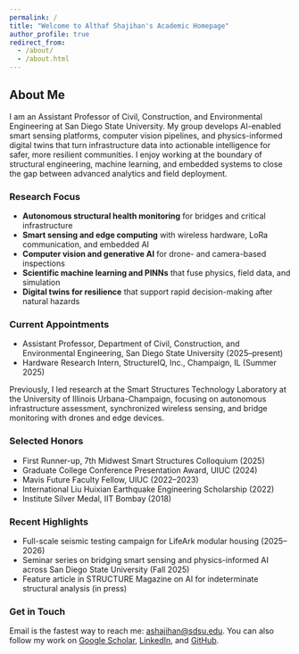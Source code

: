 ```yaml
---
permalink: /
title: "Welcome to Althaf Shajihan's Academic Homepage"
author_profile: true
redirect_from: 
  - /about/
  - /about.html
---
```


## About Me

I am an Assistant Professor of Civil, Construction, and Environmental Engineering at San Diego State University. My group develops AI-enabled smart sensing platforms, computer vision pipelines, and physics-informed digital twins that turn infrastructure data into actionable intelligence for safer, more resilient communities. I enjoy working at the boundary of structural engineering, machine learning, and embedded systems to close the gap between advanced analytics and field deployment.

### Research Focus

- **Autonomous structural health monitoring** for bridges and critical infrastructure
- **Smart sensing and edge computing** with wireless hardware, LoRa communication, and embedded AI
- **Computer vision and generative AI** for drone- and camera-based inspections
- **Scientific machine learning and PINNs** that fuse physics, field data, and simulation
- **Digital twins for resilience** that support rapid decision-making after natural hazards

### Current Appointments

- Assistant Professor, Department of Civil, Construction, and Environmental Engineering, San Diego State University (2025–present)
- Hardware Research Intern, StructureIQ, Inc., Champaign, IL (Summer 2025)

Previously, I led research at the Smart Structures Technology Laboratory at the University of Illinois Urbana-Champaign, focusing on autonomous infrastructure assessment, synchronized wireless sensing, and bridge monitoring with drones and edge devices.

### Selected Honors

- First Runner-up, 7th Midwest Smart Structures Colloquium (2025)
- Graduate College Conference Presentation Award, UIUC (2024)
- Mavis Future Faculty Fellow, UIUC (2022–2023)
- International Liu Huixian Earthquake Engineering Scholarship (2022)
- Institute Silver Medal, IIT Bombay (2018)

### Recent Highlights

- Full-scale seismic testing campaign for LifeArk modular housing (2025–2026)
- Seminar series on bridging smart sensing and physics-informed AI across San Diego State University (Fall 2025)
- Feature article in STRUCTURE Magazine on AI for indeterminate structural analysis (in press)

### Get in Touch

Email is the fastest way to reach me: [ashajihan@sdsu.edu](mailto:ashajihan@sdsu.edu). You can also follow my work on [Google Scholar](https://scholar.google.com/citations?user=vuTpwf0AAAAJ&hl=en), [LinkedIn](https://linkedin.com/in/shaik-althaf-uiuc/), and [GitHub](https://github.com/shaikalthaf4).
